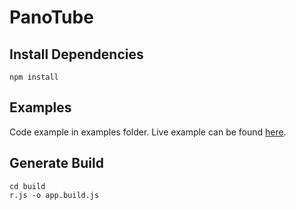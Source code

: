 # PanoTube

## Install Dependencies
```
npm install
```

## Examples
Code example in examples folder.
Live example can be found [here](http://zhanghaowx.github.io/panorama.html).

## Generate Build
```
cd build
r.js -o app.build.js
```
